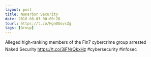 ```yaml
---
layout: post
title: NuHarbor Security
date: 2018-08-03 00:00:20
tourl: https://t.co/HgnUUovsZg
tags: [Group]
---
```

Alleged high-ranking members of the Fin7 cybercrime group arrested  Naked Security https://t.co/3iFNrQkxHz #cybersecurity #infosec